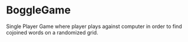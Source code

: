 # BoggleGame
Single Player Game where player plays against computer in order to find cojoined words on a randomized grid.

